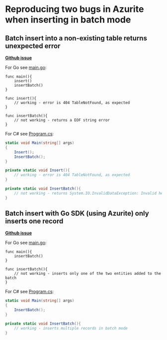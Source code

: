 # Reproducing two bugs in Azurite when inserting in batch mode

## Batch insert into a non-existing table returns unexpected error

[**Github issue**](https://github.com/Azure/Azurite/issues/814)

For Go see [main.go](go-sdk/814/main.go):

```golang
func main(){
    insert()
    insertBatch()
}

func insert(){
    // working - error is 404 TableNotFound, as expected
}

func insertBatch(){
    // not working - returns a EOF string error
}
```

For C# see [Program.cs](dotnet-sdk/814/Program.cs):

```csharp
static void Main(string[] args)
{
    Insert();
    InsertBatch();
}

private static void Insert(){
    // working - error is 404 TableNotFound, as expected
}

private static void InsertBatch(){
    // not working - returns System.IO.InvalidDataException: Invalid header line: HTTP/1.1 400 Bad Request
}
```

## Batch insert with Go SDK (using Azurite) only inserts one record

[**Github issue**](https://github.com/Azure/Azurite/issues/14750)

For Go see [main.go](go-sdk/14750/main.go):

```golang
func main(){
    insertBatch()
}

func insertBatch(){
    // not working - inserts only one of the two entities added to the batch
}
```

For C# see [Program.cs](dotnet-sdk/14750/Program.cs):

```csharp
static void Main(string[] args)
{
    InsertBatch();
}

private static void InsertBatch(){
    // working - inserts multiple records in batch mode
}
```
